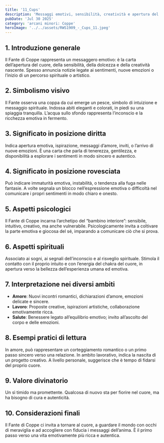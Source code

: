 ```yaml
---
title: '11_Cups'
description: 'Messaggi emotivi, sensibilità, creatività e apertura del cuore'
pubDate: 'Jul 30 2025'
category: 'arcani minori: Coppe'
heroImage: '../../assets/RWS1909_-_Cups_11.jpeg'
---
```


## 1. Introduzione generale

Il Fante di Coppe rappresenta un messaggero emotivo: è la carta dell’apertura del cuore, della sensibilità, della dolcezza e della creatività nascente. Spesso annuncia notizie legate ai sentimenti, nuove emozioni o l’inizio di un percorso spirituale o artistico.

## 2. Simbolismo visivo

Il Fante osserva una coppa da cui emerge un pesce, simbolo di intuizione e messaggio spirituale. Indossa abiti eleganti e colorati, in piedi su una spiaggia tranquilla. L’acqua sullo sfondo rappresenta l’inconscio e la ricchezza emotiva in fermento.

## 3. Significato in posizione diritta

Indica apertura emotiva, ispirazione, messaggi d’amore, inviti, o l’arrivo di nuove emozioni. È una carta che parla di tenerezza, gentilezza, e disponibilità a esplorare i sentimenti in modo sincero e autentico.

## 4. Significato in posizione rovesciata

Può indicare immaturità emotiva, instabilità, o tendenza alla fuga nelle fantasie. A volte segnala un blocco nell’espressione emotiva o difficoltà nel comunicare i propri sentimenti in modo chiaro e onesto.

## 5. Aspetti psicologici

Il Fante di Coppe incarna l’archetipo del “bambino interiore”: sensibile, intuitivo, creativo, ma anche vulnerabile. Psicologicamente invita a coltivare la parte emotiva e giocosa del sé, imparando a comunicare ciò che si prova.

## 6. Aspetti spirituali

Associato ai sogni, ai segnali dell’inconscio e al risveglio spirituale. Stimola il contatto con il proprio intuito e con l’energia del chakra del cuore, in apertura verso la bellezza dell’esperienza umana ed emotiva.

## 7. Interpretazione nei diversi ambiti

- **Amore**: Nuovi incontri romantici, dichiarazioni d’amore, emozioni delicate e sincere.
- **Lavoro**: Proposte creative, ispirazioni artistiche, collaborazione emotivamente ricca.
- **Salute**: Benessere legato all’equilibrio emotivo; invito all’ascolto del corpo e delle emozioni.

## 8. Esempi pratici di lettura

In amore, può rappresentare un corteggiamento romantico o un primo passo sincero verso una relazione. In ambito lavorativo, indica la nascita di un progetto creativo. A livello personale, suggerisce che è tempo di fidarsi del proprio cuore.

## 9. Valore divinatorio

Un sì timido ma promettente. Qualcosa di nuovo sta per fiorire nel cuore, ma ha bisogno di cura e autenticità.

## 10. Considerazioni finali

Il Fante di Coppe ci invita a tornare al cuore, a guardare il mondo con occhi di meraviglia e ad accogliere con fiducia i messaggi dell’anima. È il primo passo verso una vita emotivamente più ricca e autentica.
